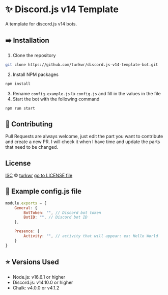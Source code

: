 # ✨ Discord.js v14 Template
A template for discord.js v14 bots.

## ➡️ Installation
1. Clone the repository
```sh
git clone https://github.com/turkwr/discord.js-v14-template-bot.git
```
2. Install NPM packages
```sh
npm install
```
3. Rename `config.example.js` to `config.js` and fill in the values in the file
4. Start the bot with the following command
```sh
npm run start
```

## 👻 Contributing
Pull Requests are always welcome, just edit the part you want to contribute and create a new PR. I will check it when I have time and update the parts that need to be changed.

## License
[ISC](https://choosealicense.com/licenses/isc/) © [turkwr](https://github.com/turkwr) [go to LICENSE file](LICENSE)

## 👀 Example config.js file
```js
module.exports = {
    General: {
        BotToken: "", // Discord bot token
        BotID: "", // Discord bot ID
    },

    Presence: {
        Activity: "", // activity that will appear: ex: Hello World
    }
}
```

## ⭐ Versions Used
- Node.js: v16.6.1 or higher
- Discord.js: v14.10.0 or higher
- Chalk: v4.0.0 or v4.1.2
